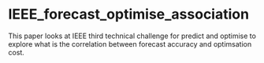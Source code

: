 # IEEE_forecast_optimise_association

This paper looks at IEEE third technical challenge for predict and optimise to explore what is the correlation between forecast accuracy and optimsation cost. 
